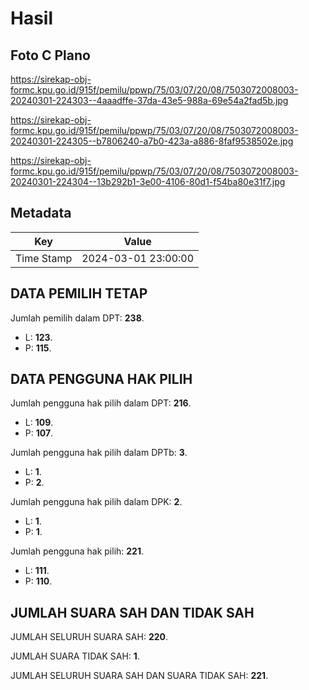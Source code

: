 # Hasil

## Foto C Plano

https://sirekap-obj-formc.kpu.go.id/915f/pemilu/ppwp/75/03/07/20/08/7503072008003-20240301-224303--4aaadffe-37da-43e5-988a-69e54a2fad5b.jpg

https://sirekap-obj-formc.kpu.go.id/915f/pemilu/ppwp/75/03/07/20/08/7503072008003-20240301-224305--b7806240-a7b0-423a-a886-8faf9538502e.jpg

https://sirekap-obj-formc.kpu.go.id/915f/pemilu/ppwp/75/03/07/20/08/7503072008003-20240301-224304--13b292b1-3e00-4106-80d1-f54ba80e31f7.jpg


## Metadata

| Key        | Value               |
| ---------- | ------------------- |
| Time Stamp | 2024-03-01 23:00:00 |


## DATA PEMILIH TETAP

Jumlah pemilih dalam DPT: **238**.
 * L: **123**.
 * P: **115**.

## DATA PENGGUNA HAK PILIH

Jumlah pengguna hak pilih dalam DPT: **216**.
 * L: **109**.
 * P: **107**.

Jumlah pengguna hak pilih dalam DPTb: **3**.
 * L: **1**.
 * P: **2**.

Jumlah pengguna hak pilih dalam DPK: **2**.
 * L: **1**.
 * P: **1**.

Jumlah pengguna hak pilih: **221**.
 * L: **111**.
 * P: **110**.

## JUMLAH SUARA SAH DAN TIDAK SAH

JUMLAH SELURUH SUARA SAH: **220**.

JUMLAH SUARA TIDAK SAH: **1**.

JUMLAH SELURUH SUARA SAH DAN SUARA TIDAK SAH: **221**.


